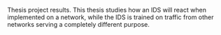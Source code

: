 Thesis project results. This thesis studies how an IDS will react when implemented on a network, while the IDS is trained on traffic from other networks serving a completely different purpose.
